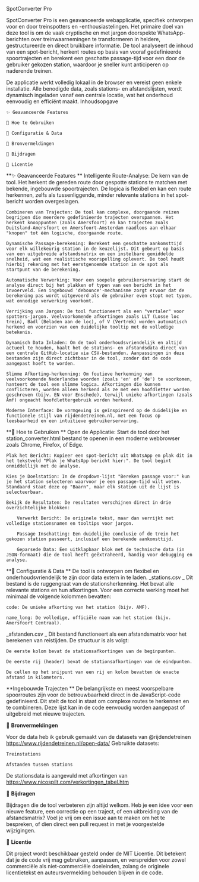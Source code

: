 SpotConverter Pro

SpotConverter Pro is een geavanceerde webapplicatie, specifiek ontworpen voor en door treinspotters en -enthousiastelingen. Het primaire doel van deze tool is om de vaak cryptische en met jargon doorspekte WhatsApp-berichten over treinwaarnemingen te transformeren in heldere, gestructureerde en direct bruikbare informatie. De tool analyseert de inhoud van een spot-bericht, herkent routes op basis van vooraf gedefinieerde spoortrajecten en berekent een geschatte passage-tijd voor een door de gebruiker gekozen station, waardoor je sneller kunt anticiperen op naderende treinen.

De applicatie werkt volledig lokaal in de browser en vereist geen enkele installatie. Alle benodigde data, zoals stations- en afstandslijsten, wordt dynamisch ingeladen vanaf een centrale locatie, wat het onderhoud eenvoudig en efficiënt maakt.
Inhoudsopgave

    ✨ Geavanceerde Features

    🚀 Hoe te Gebruiken

    🔧 Configuratie & Data

    💾 Bronvermeldingen

    🤝 Bijdragen

    📄 Licentie

**✨ Geavanceerde Features
**
    Intelligente Route-Analyse: De kern van de tool. Het herkent de gereden route door gespotte stations te matchen met bekende, ingebouwde spoortrajecten. De logica is flexibel en kan een route herkennen, zelfs als tussenliggende, minder relevante stations in het spot-bericht worden overgeslagen.

    Combineren van Trajecten: De tool kan complexe, doorgaande reizen begrijpen die meerdere gedefinieerde trajecten overspannen. Het herkent knooppunten (zoals Amersfoort) en kan trajecten zoals Duitsland-Amersfoort en Amersfoort-Amsterdam naadloos aan elkaar "knopen" tot één logische, doorgaande route.

    Dynamische Passage-berekening: Berekent een geschatte aankomsttijd voor elk willekeurig station in de keuzelijst. Dit gebeurt op basis van een uitgebreide afstandsmatrix en een instelbare gemiddelde snelheid, wat een realistische voorspelling oplevert. De tool houdt hierbij rekening met het eerstgenoemde station in de spot als startpunt van de berekening.

    Automatische Verwerking: Voor een soepele gebruikerservaring start de analyse direct bij het plakken of typen van een bericht in het invoerveld. Een ingebouwd 'debounce'-mechanisme zorgt ervoor dat de berekening pas wordt uitgevoerd als de gebruiker even stopt met typen, wat onnodige verwerking voorkomt.

    Verrijking van Jargon: De tool functioneert als een "vertaler" voor spotters-jargon. Veelvoorkomende afkortingen zoals LLT (Losse loc trein), Badl (Beladen aan de loc), of V (Vertrek) worden automatisch herkend en voorzien van een duidelijke tooltip met de volledige betekenis.

    Dynamisch Data Inladen: Om de tool onderhoudsvriendelijk en altijd actueel te houden, haalt het de stations- en afstandsdata direct van een centrale GitHub-locatie via CSV-bestanden. Aanpassingen in deze bestanden zijn direct zichtbaar in de tool, zonder dat de code aangepast hoeft te worden.

    Slimme Afkorting-herkenning: Om foutieve herkenning van veelvoorkomende Nederlandse woorden (zoals 'en' of 'de') te voorkomen, hanteert de tool een slimme logica. Afkortingen die kunnen conflicteren, worden alleen herkend als ze met een hoofdletter worden geschreven (bijv. EN voor Enschede), terwijl unieke afkortingen (zoals Amf) ongeacht hoofdlettergebruik worden herkend.

    Moderne Interface: De vormgeving is geïnspireerd op de duidelijke en functionele stijl van rijdendetreinen.nl, met een focus op leesbaarheid en een intuïtieve gebruikerservaring.

**🚀 Hoe te Gebruiken
**
    Open de Applicatie: Start de tool door het station_converter.html bestand te openen in een moderne webbrowser zoals Chrome, Firefox, of Edge.

    Plak het Bericht: Kopieer een spot-bericht uit WhatsApp en plak dit in het tekstveld "Plak je WhatsApp bericht hier:". De tool begint onmiddellijk met de analyse.

    Kies je Doelstation: In de dropdown-lijst "Bereken passage voor:" kun je het station selecteren waarvoor je een passage-tijd wilt weten. Standaard staat deze op "Baarn", maar elk station uit de lijst is selecteerbaar.

    Bekijk de Resultaten: De resultaten verschijnen direct in drie overzichtelijke blokken:

        Verwerkt Bericht: De originele tekst, maar dan verrijkt met volledige stationsnamen en tooltips voor jargon.

        Passage Inschatting: Een duidelijke conclusie of de trein het gekozen station passeert, inclusief een berekende aankomsttijd.

        Geparsede Data: Een uitklapbaar blok met de technische data (in JSON-formaat) die de tool heeft geëxtraheerd, handig voor debugging en analyse.

**🔧 Configuratie & Data
**
De tool is ontworpen om flexibel en onderhoudsvriendelijk te zijn door data extern in te laden.
_stations.csv
_
Dit bestand is de ruggengraat van de stationsherkenning. Het bevat alle relevante stations en hun afkortingen. Voor een correcte werking moet het minimaal de volgende kolommen bevatten:

    code: De unieke afkorting van het station (bijv. AMF).

    name_long: De volledige, officiële naam van het station (bijv. Amersfoort Centraal).

_afstanden.csv
_
Dit bestand functioneert als een afstandsmatrix voor het berekenen van reistijden. De structuur is als volgt:

    De eerste kolom bevat de stationsafkortingen van de beginpunten.

    De eerste rij (header) bevat de stationsafkortingen van de eindpunten.

    De cellen op het snijpunt van een rij en kolom bevatten de exacte afstand in kilometers.

**Ingebouwde Trajecten
**
De belangrijkste en meest voorspelbare spoorroutes zijn voor de betrouwbaarheid direct in de JavaScript-code gedefinieerd. Dit stelt de tool in staat om complexe routes te herkennen en te combineren. Deze lijst kan in de code eenvoudig worden aangepast of uitgebreid met nieuwe trajecten.

💾 **Bronvermeldingen**

Voor de data heb ik gebruik gemaakt van de datasets van @rijdendetreinen https://www.rijdendetreinen.nl/open-data/
Gebruikte datasets:

    Treinstations

    Afstanden tussen stations

De stationsdata is aangevuld met afkortingen van https://www.nicospilt.com/verkortingen_tabel.htm

🤝 **Bijdragen**

Bijdragen die de tool verbeteren zijn altijd welkom. Heb je een idee voor een nieuwe feature, een correctie op een traject, of een uitbreiding van de afstandsmatrix? Voel je vrij om een issue aan te maken om het te bespreken, of dien direct een pull request in met je voorgestelde wijzigingen.

📄 **Licentie**

Dit project wordt beschikbaar gesteld onder de MIT Licentie. Dit betekent dat je de code vrij mag gebruiken, aanpassen, en verspreiden voor zowel commerciële als niet-commerciële doeleinden, zolang de originele licentietekst en auteursvermelding behouden blijven in de code.
